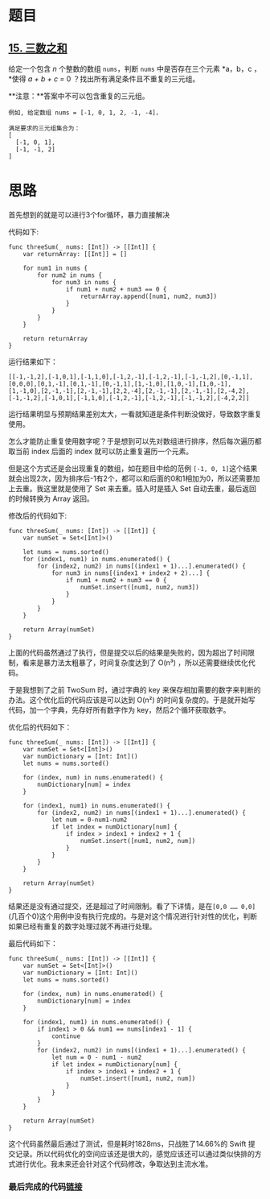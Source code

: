 # 题目

## [15. 三数之和](https://leetcode-cn.com/problems/3sum/) 

给定一个包含 *n* 个整数的数组 `nums`，判断 `nums` 中是否存在三个元素 *a，b，c ，*使得 *a + b + c =* 0 ？找出所有满足条件且不重复的三元组。

**注意：**答案中不可以包含重复的三元组。

```
例如, 给定数组 nums = [-1, 0, 1, 2, -1, -4]，

满足要求的三元组集合为：
[
  [-1, 0, 1],
  [-1, -1, 2]
]
```

# 思路

首先想到的就是可以进行3个for循环，暴力直接解决

代码如下:

```
func threeSum(_ nums: [Int]) -> [[Int]] {
    var returnArray: [[Int]] = []

    for num1 in nums {
        for num2 in nums {
            for num3 in nums {
                if num1 + num2 + num3 == 0 {
                    returnArray.append([num1, num2, num3])
                }
            }
        }
    }

    return returnArray
}
```

运行结果如下：

```
[[-1,-1,2],[-1,0,1],[-1,1,0],[-1,2,-1],[-1,2,-1],[-1,-1,2],[0,-1,1],[0,0,0],[0,1,-1],[0,1,-1],[0,-1,1],[1,-1,0],[1,0,-1],[1,0,-1],[1,-1,0],[2,-1,-1],[2,-1,-1],[2,2,-4],[2,-1,-1],[2,-1,-1],[2,-4,2],[-1,-1,2],[-1,0,1],[-1,1,0],[-1,2,-1],[-1,2,-1],[-1,-1,2],[-4,2,2]]
```

运行结果明显与预期结果差别太大，一看就知道是条件判断没做好，导致数字重复使用。 

怎么才能防止重复使用数字呢？于是想到可以先对数组进行排序，然后每次遍历都取当前 index 后面的 index 就可以防止重复遍历一个元素。

但是这个方式还是会出现重复的数组，如在题目中给的范例 `[-1, 0, 1]`这个结果就会出现2次，因为排序后-1有2个，都可以和后面的0和1相加为0，所以还需要加上去重。我这里就是使用了 Set 来去重。插入时是插入 Set 自动去重，最后返回的时候转换为 Array 返回。

修改后的代码如下:

```
func threeSum(_ nums: [Int]) -> [[Int]] {
    var numSet = Set<[Int]>()

    let nums = nums.sorted()
    for (index1, num1) in nums.enumerated() {
        for (index2, num2) in nums[(index1 + 1)...].enumerated() {
            for num3 in nums[(index1 + index2 + 2)...] {
                if num1 + num2 + num3 == 0 {
                    numSet.insert([num1, num2, num3])
                }
            }
        }
    }

    return Array(numSet)
}
```

上面的代码虽然通过了执行，但是提交以后的结果是失败的，因为超出了时间限制，看来是暴力法太粗暴了，时间复杂度达到了 O(n³) ，所以还需要继续优化代码。

于是我想到了之前 TwoSum 时，通过字典的 key 来保存相加需要的数字来判断的办法。这个优化后的代码应该是可以达到 O(n²) 的时间复杂度的。于是就开始写代码，加一个字典，先存好所有数字作为 key，然后2个循环获取数字。

优化后的代码如下：

    func threeSum(_ nums: [Int]) -> [[Int]] {
        var numSet = Set<[Int]>()
        var numDictionary = [Int: Int]()
        let nums = nums.sorted()
    
        for (index, num) in nums.enumerated() {
            numDictionary[num] = index
        }
    
        for (index1, num1) in nums.enumerated() {
            for (index2, num2) in nums[(index1 + 1)...].enumerated() {
                let num = 0-num1-num2
                if let index = numDictionary[num] {
                    if index > index1 + index2 + 1 {
                        numSet.insert([num1, num2, num])
                    }
                }
            }
        }
    
        return Array(numSet)
    }
结果还是没有通过提交，还是超过了时间限制。看了下详情，是在`[0,0 …… 0,0]`(几百个0)这个用例中没有执行完成的。与是对这个情况进行针对性的优化，判断如果已经有重复的数字处理过就不再进行处理。

最后代码如下：

    func threeSum(_ nums: [Int]) -> [[Int]] {
        var numSet = Set<[Int]>()
        var numDictionary = [Int: Int]()
        let nums = nums.sorted()
    
        for (index, num) in nums.enumerated() {
            numDictionary[num] = index
        }
    
        for (index1, num1) in nums.enumerated() {
            if index1 > 0 && num1 == nums[index1 - 1] {
                continue
            }
            for (index2, num2) in nums[(index1 + 1)...].enumerated() {
                let num = 0 - num1 - num2
                if let index = numDictionary[num] {
                    if index > index1 + index2 + 1 {
                        numSet.insert([num1, num2, num])
                    }
                }
            }
        }
    
        return Array(numSet)
    }
这个代码虽然最后通过了测试，但是耗时1828ms，只战胜了14.66%的 Swift 提交记录。所以代码优化的空间应该还是很大的，感觉应该还可以通过类似快排的方式进行优化。我未来还会针对这个代码修改，争取达到主流水准。

### 最后完成的代码[链接](https://github.com/pepsikirk/LeetCode/blob/master/Algorithm/15.3Sum/3Sum.swift)




